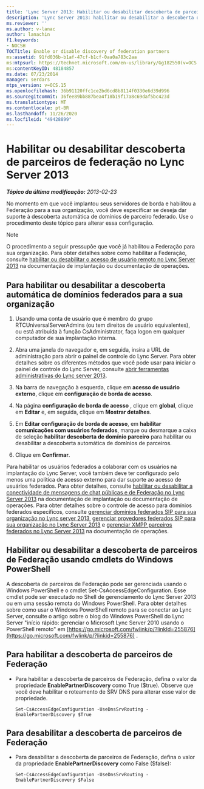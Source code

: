 ```yaml
---
title: 'Lync Server 2013: Habilitar ou desabilitar descoberta de parceiros de federação'
description: 'Lync Server 2013: habilitar ou desabilitar a descoberta de parceiros de Federação.'
ms.reviewer: ''
ms.author: v-lanac
author: lanachin
f1.keywords:
- NOCSH
TOCTitle: Enable or disable discovery of federation partners
ms:assetid: 91fd036b-b1af-47cf-b1cf-0aa0a783c2aa
ms:mtpsurl: https://technet.microsoft.com/en-us/library/Gg182550(v=OCS.15)
ms:contentKeyID: 48184857
ms.date: 07/23/2014
manager: serdars
mtps_version: v=OCS.15
ms.openlocfilehash: 36b91120ffc1ce2bd6cd8b8114f0330e6d39d996
ms.sourcegitcommit: 36fee89bb887bea4f18b19f17a8c69daf5bc423d
ms.translationtype: MT
ms.contentlocale: pt-BR
ms.lasthandoff: 11/26/2020
ms.locfileid: "49428899"
---
```

# <a name="enable-or-disable-discovery-of-federation-partners-in-lync-server-2013"></a>Habilitar ou desabilitar descoberta de parceiros de federação no Lync Server 2013

<div data-xmlns="http://www.w3.org/1999/xhtml">

<div class="topic" data-xmlns="http://www.w3.org/1999/xhtml" data-msxsl="urn:schemas-microsoft-com:xslt" data-cs="https://msdn.microsoft.com/">

<div data-asp="https://msdn2.microsoft.com/asp">



</div>

<div id="mainSection">

<div id="mainBody">

<span> </span>

_**Tópico da última modificação:** 2013-02-23_

No momento em que você implantou seus servidores de borda e habilitou a Federação para a sua organização, você deve especificar se deseja dar suporte à descoberta automática de domínios de parceiro federado. Use o procedimento deste tópico para alterar essa configuração.

<div>


> [!NOTE]  
> O procedimento a seguir pressupõe que você já habilitou a Federação para sua organização. Para obter detalhes sobre como habilitar a Federação, consulte <A href="lync-server-2013-enable-or-disable-remote-user-access.md">habilitar ou desabilitar o acesso de usuário remoto no Lync Server 2013</A> na documentação de implantação ou documentação de operações.



</div>

<div>

## <a name="to-enable-or-disable-automatic-discovery-of-federated-domains-for-your-organization"></a>Para habilitar ou desabilitar a descoberta automática de domínios federados para a sua organização

1.  Usando uma conta de usuário que é membro do grupo RTCUniversalServerAdmins (ou tem direitos de usuário equivalentes), ou está atribuída à função CsAdministrator, faça logon em qualquer computador de sua implantação interna.

2.  Abra uma janela do navegador e, em seguida, insira a URL de administração para abrir o painel de controle do Lync Server. Para obter detalhes sobre os diferentes métodos que você pode usar para iniciar o painel de controle do Lync Server, consulte [abrir ferramentas administrativas do Lync server 2013](lync-server-2013-open-lync-server-administrative-tools.md).

3.  Na barra de navegação à esquerda, clique em **acesso de usuário externo**, clique em **configuração de borda de acesso**.

4.  Na página **configuração de borda de acesso** , clique em **global**, clique em **Editar** e, em seguida, clique em **Mostrar detalhes**.

5.  Em **Editar configuração de borda de acesso**, em **habilitar comunicações com usuários federados**, marque ou desmarque a caixa de seleção **habilitar descoberta de domínio parceiro** para habilitar ou desabilitar a descoberta automática de domínios de parceiros.

6.  Clique em **Confirmar**.

Para habilitar os usuários federados a colaborar com os usuários na implantação do Lync Server, você também deve ter configurado pelo menos uma política de acesso externo para dar suporte ao acesso de usuários federados. Para obter detalhes, consulte [habilitar ou desabilitar a conectividade de mensagens de chat públicas e de Federação no Lync Server 2013](lync-server-2013-enable-or-disable-federation-and-public-im-connectivity.md) na documentação de implantação ou documentação de operações. Para obter detalhes sobre o controle de acesso para domínios federados específicos, consulte [gerenciar domínios federados SIP para sua organização no Lync server 2013](lync-server-2013-manage-sip-federated-domains-for-your-organization.md), [gerenciar provedores federados SIP para sua organização no Lync Server 2013](lync-server-2013-manage-sip-federated-providers-for-your-organization.md) e [gerenciar XMPP parceiros federados no Lync Server 2013](lync-server-2013-manage-xmpp-federated-partners-for-your-organization.md) na documentação de operações.

</div>

<div>

## <a name="enabling-or-disabling-discovery-of-federation-partners-by-using-windows-powershell-cmdlets"></a>Habilitar ou desabilitar a descoberta de parceiros de Federação usando cmdlets do Windows PowerShell

A descoberta de parceiros de Federação pode ser gerenciada usando o Windows PowerShell e o cmdlet Set-CsAccessEdgeConfiguration. Esse cmdlet pode ser executado no Shell de gerenciamento do Lync Server 2013 ou em uma sessão remota do Windows PowerShell. Para obter detalhes sobre como usar o Windows PowerShell remoto para se conectar ao Lync Server, consulte o artigo sobre o blog do Windows PowerShell do Lync Server "início rápido: gerenciar o Microsoft Lync Server 2010 usando o PowerShell remoto" em [https://go.microsoft.com/fwlink/p/?linkId=255876](https://go.microsoft.com/fwlink/p/?linkid=255876) .

<div>

## <a name="to-enable-discovery-of-federation-partners"></a>Para habilitar a descoberta de parceiros de Federação

  - Para habilitar a descoberta de parceiros de Federação, defina o valor da propriedade **EnablePartnerDiscovery** como True ($true). Observe que você deve habilitar o roteamento de SRV DNS para alterar esse valor de propriedade.
    
        Set-CsAccessEdgeConfiguration -UseDnsSrvRouting -EnablePartnerDiscovery $True

</div>

<div>

## <a name="to-disable-discovery-of-federation-partners"></a>Para desabilitar a descoberta de parceiros de Federação

  - Para desabilitar a descoberta de parceiros de Federação, defina o valor da propriedade **EnablePartnerDiscovery** como False ($false):
    
        Set-CsAccessEdgeConfiguration -UseDnsSrvRouting -EnablePartnerDiscovery $False

</div>

</div>

</div>

<span> </span>

</div>

</div>

</div>

